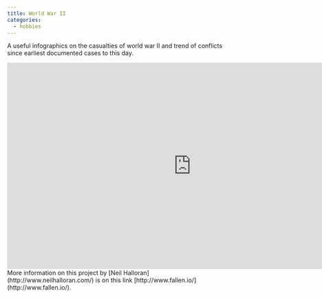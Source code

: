 ```yaml
---
title: World War II
categories:
  - hobbies
---
```


A useful infographics on the casualties of world war II and trend of conflicts since earliest documented cases to this day.
<iframe width="854" height="480" src="https://www.youtube.com/embed/DwKPFT-RioU" frameborder="0" allowfullscreen></iframe>
More information on this project by [Neil Halloran](http://www.neilhalloran.com/) is on this link [http://www.fallen.io/](http://www.fallen.io/).
